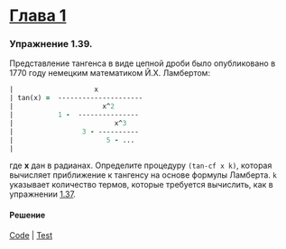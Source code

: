 # [Глава 1](../index.md#Глава-1-Построение-абстракций-с-помощью-процедур)

### Упражнение 1.39.
Представление тангенса в виде цепной дроби было опубликовано в 1770 году немецким математиком Й.Х. Ламбертом:

```clojure
|                    x
| tan(x) =  ---------------------
|                      x^2
|           1 -  ---------------
|                         x^3
|                 3 - ----------
|                       5 - ...
|
```
где **x** дан в радианах. Определите процедуру `(tan-cf x k)`, которая вычисляет приближение к тангенсу на основе формулы Ламберта. `k` указывает количество термов, которые требуется вычислить, как в упражнении [1.37](./ex_1_37.md).

#### Решение
[Code](../../src/sicp/chapter01/1_39.clj) | [Test](../../test/sicp/chapter01/1_39_test.clj)
